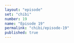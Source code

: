 ```yaml
---
layout: "episode"
set: "chibi"
number: 19
name: "Episode 19"
permalink: "chibi/episode-19"
published: true
---
```

